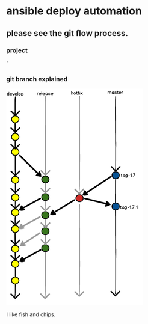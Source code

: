 # ansible deploy automation

## please see the git flow process.

### project
`


### git branch explained

![gitflow](images/gitflow.png)

I like fish and chips.
